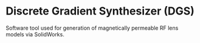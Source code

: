 # Discrete Gradient Synthesizer (DGS)
Software tool used for generation of magnetically permeable RF lens models via SolidWorks.
